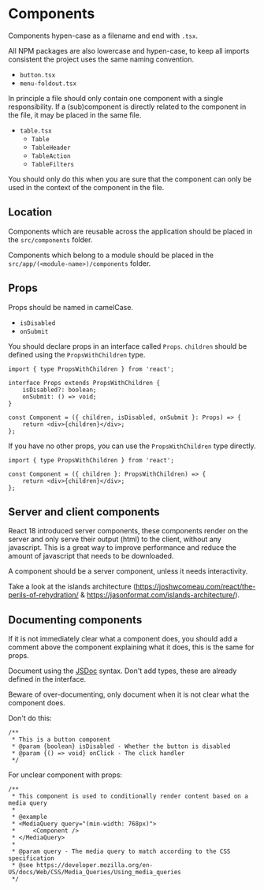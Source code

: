 # Components

Components hypen-case as a filename and end with `.tsx`.

All NPM packages are also lowercase and hypen-case, to keep all imports consistent the project uses the same naming convention.

-   `button.tsx`
-   `menu-foldout.tsx`

In principle a file should only contain one component with a single responsibility. If a (sub)component is directly related to the component in the file, it may be placed in the same file.

-   `table.tsx`
    -   `Table`
    -   `TableHeader`
    -   `TableAction`
    -   `TableFilters`

You should only do this when you are sure that the component can only be used in the context of the component in the file.

## Location

Components which are reusable across the application should be placed in the `src/components` folder.

Components which belong to a module should be placed in the `src/app/(<module-name>)/components` folder.

## Props

Props should be named in camelCase.

-   `isDisabled`
-   `onSubmit`

You should declare props in an interface called `Props`. `children` should be defined using the `PropsWithChildren` type.

```tsx
import { type PropsWithChildren } from 'react';

interface Props extends PropsWithChildren {
    isDisabled?: boolean;
    onSubmit: () => void;
}

const Component = ({ children, isDisabled, onSubmit }: Props) => {
    return <div>{children}</div>;
};
```

If you have no other props, you can use the `PropsWithChildren` type directly.

```tsx
import { type PropsWithChildren } from 'react';

const Component = ({ children }: PropsWithChildren) => {
    return <div>{children}</div>;
};
```

## Server and client components

React 18 introduced server components, these components render on the server and only serve their output (html) to the client, without any javascript. This is a great way to improve performance and reduce the amount of javascript that needs to be downloaded.

A component should be a server component, unless it needs interactivity.

Take a look at the islands architecture (https://joshwcomeau.com/react/the-perils-of-rehydration/ & https://jasonformat.com/islands-architecture/).

## Documenting components

If it is not immediately clear what a component does, you should add a comment above the component explaining what it does, this is the same for props.

Document using the [JSDoc](https://jsdoc.app/) syntax. Don't add types, these are already defined in the interface.

Beware of over-documenting, only document when it is not clear what the component does.

Don't do this:

```tsx
/**
 * This is a button component
 * @param {boolean} isDisabled - Whether the button is disabled
 * @param {() => void} onClick - The click handler
 */
```

For unclear component with props:

```tsx
/**
 * This component is used to conditionally render content based on a media query
 *
 * @example
 * <MediaQuery query="(min-width: 768px)">
 *     <Component />
 * </MediaQuery>
 *
 * @param query - The media query to match according to the CSS specification
 * @see https://developer.mozilla.org/en-US/docs/Web/CSS/Media_Queries/Using_media_queries
 */
```
